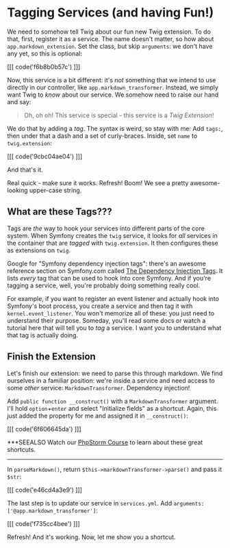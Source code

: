 # Tagging Services (and having Fun!)

We need to somehow tell Twig about our fun new Twig extension. To do that, first,
register it as a service. The name doesn't matter, so how about `app.markdown_extension`.
Set the class, but skip `arguments`: we don't have any yet, so this is optional:

[[[ code('f6b8b0b57c') ]]]

Now, this service is a bit different: it's *not* something that we intend to use
directly in our controller, like `app.markdown_transformer`. Instead, we simply
want Twig to *know* about our service. We somehow need to raise our hand and say:

> Oh, oh oh! This service is special - this service is a *Twig Extension*!

We do that by adding a *tag*. The syntax is weird, so stay with me: Add `tags:`,
then under that a dash and a set of curly-braces. Inside, set `name` to `twig.extension`:

[[[ code('9cbc04ae04') ]]]

And that's it.

Real quick - make sure it works. Refresh! Boom! We see a pretty awesome-looking
upper-case string.

## What are these Tags???

Tags are *the* way to hook your services into different parts of the core system.
When Symfony creates the `twig` service, it looks for *all* services in the container
that are *tagged* with `twig.extension`. It then configures these as extensions on
`twig`.

Google for "Symfony dependency injection tags": there's an awesome reference section
on Symfony.com called [The Dependency Injection Tags][1]. It lists *every* tag that
can be used to hook into core Symfony. And if you're tagging a service, well, you're
probably doing something really cool.

For example, if you want to register an event listener and actually hook into Symfony's
boot process, you create a service and then tag it with `kernel.event_listener`.
You won't memorize all of these: you just need to understand their purpose. Someday,
you'll read some docs or watch a tutorial here that will tell you to *tag* a service.
I want you to understand what that tag is actually doing.

## Finish the Extension

Let's finish our extension: we need to parse this through markdown. We find ourselves
in a familiar position: we're inside a service and need access to some *other* service:
`MarkdownTransformer`. Dependency injection!

Add `public function __construct()` with a `MarkdownTransformer` argument. I'll hold
`option`+`enter` and select "Initialize fields" as a shortcut. Again, this just added
the property for me and assigned it in `__construct()`:

[[[ code('6f606645da') ]]]

***SEEALSO
Watch our [PhpStorm Course][2] to learn about these great shortcuts.
***

In `parseMarkdown()`, return `$this->markdownTransformer->parse()` and pass it `$str`:

[[[ code('e46cd4a3e9') ]]]

The last step is to update our service in `services.yml`. Add `arguments: ['@app.markdown_transformer']`:

[[[ code('f735cc4bee') ]]]

Refresh! And it's working. Now, let me show you a shortcut.


[1]: http://symfony.com/doc/current/reference/dic_tags.html
[2]: https://knpuniversity.com/screencast/phpstorm
